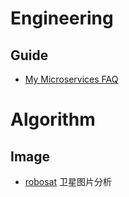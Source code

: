 # Engineering

## Guide

* [My Microservices FAQ](https://jimmybogard.com/my-microservices-faq)

# Algorithm

## Image

* [robosat](https://github.com/mapbox/robosat)  卫星图片分析
